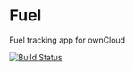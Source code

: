 # Fuel
Fuel tracking app for ownCloud

[![Build Status](https://travis-ci.org/ChristophWurst/fuel.svg?branch=master)](https://travis-ci.org/ChristophWurst/fuel)
